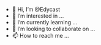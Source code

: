 - 👋 Hi, I’m @Edycast
- 👀 I’m interested in ...
- 🌱 I’m currently learning ...
- 💞️ I’m looking to collaborate on ...
- 📫 How to reach me ...

<!---
Edycast/Edycast is a ✨ special ✨ repository because its `README.md` (this file) appears on your GitHub profile.
You can click the Preview link to take a look at your changes.
--->
